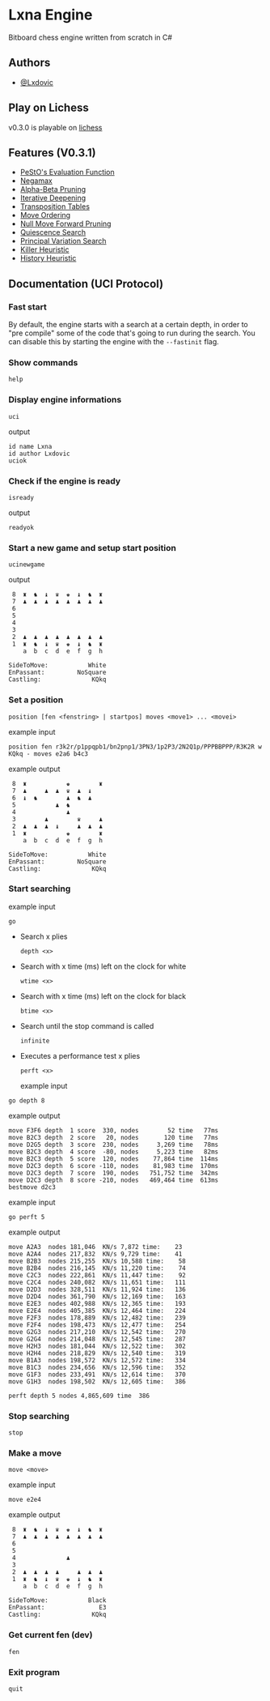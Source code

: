 # Lxna Engine

Bitboard chess engine written from scratch in C#

## Authors

- [@Lxdovic](https://www.github.com/Lxdovic)

## Play on Lichess

v0.3.0 is playable on [lichess](https://lichess.org/@/LxnaEngine)

## Features (V0.3.1)

- [PeStO's Evaluation Function](https://www.chessprogramming.org/PeSTO%27s_Evaluation_Function)
- [Negamax](https://www.chessprogramming.org/Negamax)
- [Alpha-Beta Pruning](https://www.chessprogramming.org/Alpha-Beta)
- [Iterative Deepening](https://www.chessprogramming.org/Iterative_Deepening)
- [Transposition Tables](https://www.chessprogramming.org/Transposition_Table)
- [Move Ordering](https://www.chessprogramming.org/Move_Ordering)
- [Null Move Forward Pruning](https://web.archive.org/web/20071031095933/http://www.brucemo.com/compchess/programming/nullmove.htm)
- [Quiescence Search](https://www.chessprogramming.org/Quiescence_Search)
- [Principal Variation Search](https://www.chessprogramming.org/Principal_Variation_Search)
- [Killer Heuristic](https://www.chessprogramming.org/Killer_Heuristic)
- [History Heuristic](https://www.chessprogramming.org/History_Heuristic)

## Documentation (UCI Protocol)

### Fast start

By default, the engine starts with a search at a certain depth, in order to "pre compile" some of the code that's going to run during the search. You can disable this by starting the engine with the `--fastinit` flag.

### Show commands

`help`

### Display engine informations

`uci`

<p>output</p>

```
id name Lxna
id author Lxdovic
uciok
```

### Check if the engine is ready

`isready`

<p>output</p>

```
readyok
```

### Start a new game and setup start position

`ucinewgame`

<p>output</p>

```
 8  ♜  ♞  ♝  ♛  ♚  ♝  ♞  ♜
 7  ♟  ♟  ♟  ♟  ♟  ♟  ♟  ♟
 6
 5
 4
 3
 2  ♟  ♟  ♟  ♟  ♟  ♟  ♟  ♟
 1  ♜  ♞  ♝  ♛  ♚  ♝  ♞  ♜
    a  b  c  d  e  f  g  h

SideToMove:           White
EnPassant:         NoSquare
Castling:              KQkq
```

### Set a position

`position [fen <fenstring> | startpos] moves <move1> ... <movei>`

example input

```
position fen r3k2r/p1ppqpb1/bn2pnp1/3PN3/1p2P3/2N2Q1p/PPPBBPPP/R3K2R w KQkq - moves e2a6 b4c3
```

example output

```
 8  ♜           ♚        ♜
 7  ♟     ♟  ♟  ♛  ♟  ♝
 6  ♝  ♞        ♟  ♞  ♟
 5           ♟  ♞
 4              ♟
 3        ♟        ♛     ♟
 2  ♟  ♟  ♟  ♝     ♟  ♟  ♟
 1  ♜           ♚        ♜
    a  b  c  d  e  f  g  h

SideToMove:           White
EnPassant:         NoSquare
Castling:              KQkq
```

### Start searching

example input

```
go
```

- Search x plies
  ```
  depth <x>
  ```
- Search with x time (ms) left on the clock for white
  ```
  wtime <x>
  ```
- Search with x time (ms) left on the clock for black
  ```
  btime <x>
  ```
- Search until the stop command is called
  ```
  infinite
  ```
- Executes a performance test x plies
  ```
  perft <x>
  ```
  example input

```
go depth 8
```

example output

```
move F3F6 depth  1 score  330, nodes        52 time   77ms
move B2C3 depth  2 score   20, nodes       120 time   77ms
move D2G5 depth  3 score  230, nodes     3,269 time   78ms
move B2C3 depth  4 score  -80, nodes     5,223 time   82ms
move B2C3 depth  5 score  120, nodes    77,864 time  114ms
move D2C3 depth  6 score -110, nodes    81,983 time  170ms
move D2C3 depth  7 score  190, nodes   751,752 time  342ms
move D2C3 depth  8 score -210, nodes   469,464 time  613ms
bestmove d2c3
```

example input

```
go perft 5
```

example output

```
move A2A3  nodes 181,046  KN/s 7,872 time:    23
move A2A4  nodes 217,832  KN/s 9,729 time:    41
move B2B3  nodes 215,255  KN/s 10,588 time:    58
move B2B4  nodes 216,145  KN/s 11,220 time:    74
move C2C3  nodes 222,861  KN/s 11,447 time:    92
move C2C4  nodes 240,082  KN/s 11,651 time:   111
move D2D3  nodes 328,511  KN/s 11,924 time:   136
move D2D4  nodes 361,790  KN/s 12,169 time:   163
move E2E3  nodes 402,988  KN/s 12,365 time:   193
move E2E4  nodes 405,385  KN/s 12,464 time:   224
move F2F3  nodes 178,889  KN/s 12,482 time:   239
move F2F4  nodes 198,473  KN/s 12,477 time:   254
move G2G3  nodes 217,210  KN/s 12,542 time:   270
move G2G4  nodes 214,048  KN/s 12,545 time:   287
move H2H3  nodes 181,044  KN/s 12,522 time:   302
move H2H4  nodes 218,829  KN/s 12,540 time:   319
move B1A3  nodes 198,572  KN/s 12,572 time:   334
move B1C3  nodes 234,656  KN/s 12,596 time:   352
move G1F3  nodes 233,491  KN/s 12,614 time:   370
move G1H3  nodes 198,502  KN/s 12,605 time:   386

perft depth 5 nodes 4,865,609 time  386
```

### Stop searching

`stop`

### Make a move

`move <move>`

example input

```
move e2e4
```

example output

```
 8  ♜  ♞  ♝  ♛  ♚  ♝  ♞  ♜
 7  ♟  ♟  ♟  ♟  ♟  ♟  ♟  ♟
 6
 5
 4              ♟
 3
 2  ♟  ♟  ♟  ♟     ♟  ♟  ♟
 1  ♜  ♞  ♝  ♛  ♚  ♝  ♞  ♜
    a  b  c  d  e  f  g  h

SideToMove:           Black
EnPassant:               E3
Castling:              KQkq
```

### Get current fen (dev)

`fen`

### Exit program

`quit`

